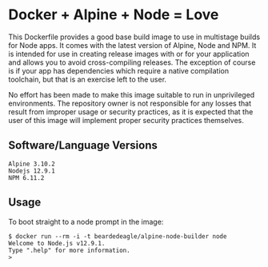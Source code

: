 # Docker + Alpine + Node = Love

This Dockerfile provides a good base build image to use in multistage builds for Node apps. It comes with the latest version of Alpine, Node and NPM. It is intended for use in creating release images with or for your application and allows you to avoid cross-compiling releases. The exception of course is if your app has dependencies which require a native compilation toolchain, but that is an exercise left to the user.

No effort has been made to make this image suitable to run in unprivileged environments. The repository owner is not responsible for any losses that result from improper usage or security practices, as it is expected that the user of this image will implement proper security practices themselves.

## Software/Language Versions

```shell
Alpine 3.10.2
Nodejs 12.9.1
NPM 6.11.2
```

## Usage

To boot straight to a node prompt in the image:

```shell
$ docker run --rm -i -t beardedeagle/alpine-node-builder node
Welcome to Node.js v12.9.1.
Type ".help" for more information.
>
```
